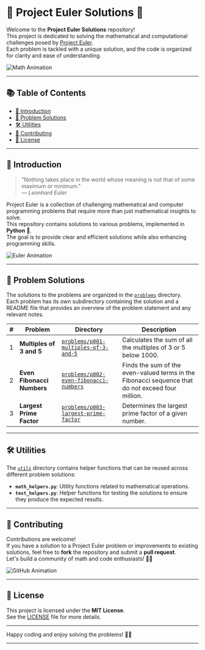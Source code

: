 # 🧮 Project Euler Solutions 🚀

Welcome to the **Project Euler Solutions** repository!  
This project is dedicated to solving the mathematical and computational challenges posed by [Project Euler](https://projecteuler.net/).  
Each problem is tackled with a unique solution, and the code is organized for clarity and ease of understanding.

![Math Animation](https://media4.giphy.com/media/v1.Y2lkPTc5MGI3NjExZjY2eWpldTI3dDZsd2FmM2R3NW00M2tvdTcwenBqZHEzaGp0OXR5bSZlcD12MV9pbnRlcm5hbF9naWZfYnlfaWQmY3Q9Zw/zPbnEgxsPJOJSD3qfr/giphy.gif)

---

## 📚 Table of Contents

- [🎉 Introduction](#introduction)
- [📝 Problem Solutions](#problem-solutions)
- [🛠️ Utilities](#utilities)
- [🤝 Contributing](#contributing)
- [📄 License](#license)

---

## 🎉 Introduction

> "Nothing takes place in the world whose meaning is not that of some maximum or minimum."  
> — *Leonhard Euler*

Project Euler is a collection of challenging mathematical and computer programming problems that require more than just mathematical insights to solve.  
This repository contains solutions to various problems, implemented in **Python** 🐍.  
The goal is to provide clear and efficient solutions while also enhancing programming skills.

![Euler Animation](https://media.giphy.com/media/26ufnwz3wDUli7GU0/giphy.gif)

---

## 📝 Problem Solutions

The solutions to the problems are organized in the [`problems`](./problems) directory.  
Each problem has its own subdirectory containing the solution and a README file that provides an overview of the problem statement and any relevant notes.

| #  | Problem | Directory | Description |
|----|---------|-----------|-------------|
| 1  | **Multiples of 3 and 5** | [`problems/p001-multiples-of-3-and-5`](problems/p001-multiples-of-3-and-5) | Calculates the sum of all the multiples of 3 or 5 below 1000. |
| 2  | **Even Fibonacci Numbers** | [`problems/p002-even-fibonacci-numbers`](problems/p002-even-fibonacci-numbers) | Finds the sum of the even-valued terms in the Fibonacci sequence that do not exceed four million. |
| 3  | **Largest Prime Factor** | [`problems/p003-largest-prime-factor`](problems/p003-largest-prime-factor) | Determines the largest prime factor of a given number. |

---

## 🛠️ Utilities

The [`utils`](./utils) directory contains helper functions that can be reused across different problem solutions:

- **`math_helpers.py`**: Utility functions related to mathematical operations.
- **`test_helpers.py`**: Helper functions for testing the solutions to ensure they produce the expected results.

---

## 🤝 Contributing

Contributions are welcome!  
If you have a solution to a Project Euler problem or improvements to existing solutions, feel free to **fork** the repository and submit a **pull request**.  
Let's build a community of math and code enthusiasts! 🧑‍💻

![GitHub Animation](https://media.giphy.com/media/LmNwrBhejkK9EFP504/giphy.gif)

---

## 📄 License

This project is licensed under the **MIT License**.  
See the [LICENSE](./LICENSE) file for more details.

---

Happy coding and enjoy solving the problems! 🎲✨

---